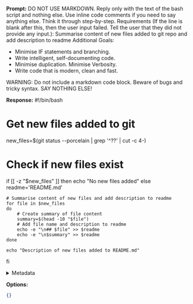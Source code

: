 **Prompt:**
DO NOT USE MARKDOWN.
Reply only with the text of the bash script and nothing else. Use inline code comments if you need to say anything else.
Think it through step-by-step.
Requirements (If the line is blank after this, then the user input failed. Tell the user that they did not provide any input.): Summarise content of new files added to git repo and add description to readme
Additional Goals:
  - Minimise IF statements and branching.
  - Write intelligent, self-documenting code.
  - Minimise duplication. Minimise Verbosity.
  - Write code that is modern, clean and fast.

WARNING: Do not include a markdown code block.
Beware of bugs and tricky syntax. SAY NOTHING ELSE!


**Response:**
#!/bin/bash

# Get new files added to git
new_files=$(git status --porcelain | grep '^??' | cut -c 4-)

# Check if new files exist
if [[ -z "$new_files" ]]
then
    echo "No new files added"
else
    readme='README.md'

    # Summarise content of new files and add description to readme
    for file in $new_files
    do
        # Create summary of file content
        summary=$(head -10 "$file")
        # Add file name and description to readme
        echo -e "\n## $file" >> $readme
        echo -e "\n$summary" >> $readme
    done

    echo "Description of new files added to README.md"
fi

<details><summary>Metadata</summary>

- Duration: 16095 ms
- Datetime: 2023-07-26T07:11:01.118349
- Model: gpt-4-0613

</details>

**Options:**
```json
{}
```

